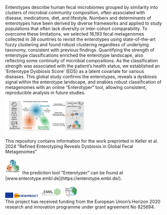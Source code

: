 
Enterotypes describe human fecal microbiomes grouped by similarity into clusters of microbial community composition, often associated with disease, medications, diet, and lifestyle. Numbers and determinants of enterotypes have been derived by diverse frameworks and applied to study populations that often lack diversity or inter-cohort comparability. To overcome these limitations, we selected 16,193 fecal metagenomes collected in 38 countries to revisit the enterotypes using state-of-the-art fuzzy clustering and found robust clustering regardless of underlying taxonomy, consistent with previous findings. Quantifying the strength of enterotype classifications enriched the enterotype landscape, also reflecting some continuity of microbial compositions. As the classification strength was associated with the patient’s health status, we established an ‘Enterotype Dysbiosis Score’ (EDS) as a latent covariate for various diseases. This global study confirms the enterotypes, reveals a dysbiosis signal within the enterotype landscape, and enables robust classification of metagenomes with an online “Enterotyper” tool, allowing consistent, reproducible analysis in future studies. 

<img src="utils/GraphicalAbstract.png" width=50% height=50%>       

This repository contains information for the work preprinted in Keller et al. 2024 "Refined Enterotyping Reveals Dysbiosis in Global Fecal Metagenomes"


<img src="utils/Enterotyper_logo_less.png" width=10% height=10%>        
the prediciton tool "Enterotyper" can be found at [www.enterotype.embl.de](https://enterotype.embl.de/).    



<img src="utils/EU.png" width=5% height=5%> <img src="utils/MICROB-PREDICT_logo.png" width=15% height=15%>  <img src="utils/50years-SmallScale_EMBL_logo_colour_RGB.png" width=15% height=15%>  <img src="utils/normal_version.png" width=8% height=8%>      
This project has received funding from the European Union’s Horizon 2020 research and innovation programme under grant agreement No 825694.




